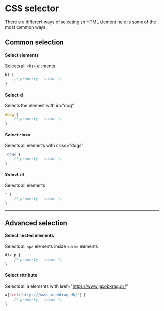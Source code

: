 # CSS selector
There are different ways of selecting an HTML element here is some of the most common ways:
## Common selection
#### **Select elements**
Selects all `<h1>` elements
```css
h1 {
    /* property : value */
}
```
#### **Select id**
Selects the element with id="dog"
```css
#dog {
    /* property : value */
}
```
#### **Select class**
Selects all elements with class="dogs"
```css
.dogs {
    /* property : value */
}
```
#### **Select all**
Selects all elements
```css
* {
    /* property : value */
}
```
---
## Advanced selection
#### **Select nested elements**
Selects all `<p>` elements inside `<div>` elements
```css
div p {
    /* property : value */
}
```
#### **Select attribute**
Selects all a elements with href="https://www.jacobkrag.dk/"
```css
a[href="https://www.jacobkrag.dk/"] {
    /* property : value */
}
```